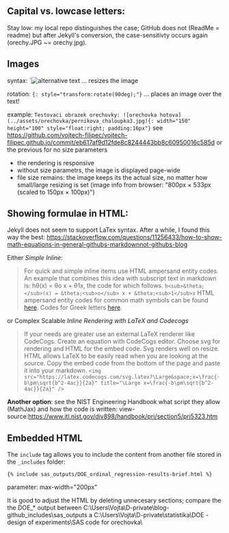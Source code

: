 ## Capital vs. lowcase letters:
Stay low: my local repo distinguishes the case; GitHub does not (ReadMe = readme) but after Jekyll's conversion, the case-sensitivty occurs again (orechy.JPG ~= orechy.jpg).

## Images
syntax:
`![alternative text](URL)	 ... resizes the image  

rotation:
`{: style="transform:rotate(90deg);"}` ... places an image over the text!


example:
`Testovaci obrazek orechovky: ![orechovka hotova](../assets/orechovka/pernikova_chaloupka3.jpg){: width="150" height="100" style="float:right; padding:16px"}`
see https://github.com/vojtech-filipec/vojtech-filipec.github.io/commit/eb617af9d12fde8c8244443bb8c60950016c585d
or the previous for no size parameters

- the rendering is responsive
- without size parametrs, the image is displayed page-wide
- file size remains: the image keeps its the actual size, no matter how small/large resizing is set (image info from browser: "800px × 533px (scaled to 150px × 100px)")


## Showing formulae in HTML:
Jekyll does not seem to support LaTex syntax. After a while, I found this way the best:
https://stackoverflow.com/questions/11256433/how-to-show-math-equations-in-general-githubs-markdownnot-githubs-blog


Either *Simple Inline*:
> For quick and simple inline items use HTML ampersand entity codes. An example that combines this idea with subscript text in markdown is: hθ(x) = θo x + θ1x, the code for which follows.
> `h<sub>&theta;</sub>(x) = &theta;<sub>o</sub> x + &theta;<sub>1</sub>x`
> HTML ampersand entity codes for common math symbols can be found [here](http://sites.psu.edu/symbolcodes/codehtml/#math). Codes for Greek letters [here](https://www.keynotesupport.com/websites/greek-letters-symbols.shtml).

or Complex Scalable *Inline Rendering with LaTeX and Codecogs*
> If your needs are greater use an external LaTeX renderer like CodeCogs. Create an equation with CodeCogs editor. Choose svg for rendering and HTML for the embed code. Svg renders well on resize. HTML allows LaTeX to be easily read when you are looking at the source. Copy the embed code from the bottom of the page and paste it into your markdown.
> `<img src="https://latex.codecogs.com/svg.latex?\Large&space;x=\frac{-b\pm\sqrt{b^2-4ac}}{2a}" title="\Large x=\frac{-b\pm\sqrt{b^2-4ac}}{2a}" />`

**Another option**:
see the NIST Engineering Handbook what script they allow (MathJax) and how the code is written: view-source:https://www.itl.nist.gov/div898/handbook/pri/section5/pri5323.htm

## Embedded HTML 
The `include` tag allows you to include the content from another file stored in the `_includes` folder:

`{% include sas_outputs/DOE_ordinal_regression-results-brief.html %}`

parameter:
max-width="200px" 

It is good to adjust the HTML by deleting unnecesary sections; compare the the DOE_* output between 
C:\Users\Vojta\D-private\blog-github\_includes\sas_outputs
a 
C:\Users\Vojta\D-private\statistika\DOE - design of experiments\SAS code for orechovka\

